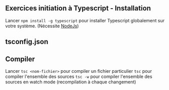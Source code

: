 ## Exercices initiation à Typescript - Installation

Lancer `npm install -g typescript` pour installer Typescript globalement sur votre système. 
(Nécessite [NodeJs](https://nodejs.org/en/))

## tsconfig.json

## Compiler

Lancer `tsc <nom-fichier>` pour compiler un fichier particulier 
`tsc` pour compiler l'ensemble des sources
`tsc -w` pour compiler l'ensemble des sources en watch mode (recompilation à chaque changement)